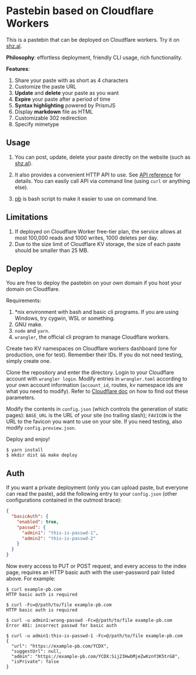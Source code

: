 # Pastebin based on Cloudflare Workers

This is a pastebin that can be deployed on Cloudflare workers. Try it on [shz.al](https://shz.al). 

**Philosophy**: effortless deployment, friendly CLI usage, rich functionality. 

**Features**:

1. Share your paste with as short as 4 characters
2. Customize the paste URL
4. **Update** and **delete** your paste as you want
5. **Expire** your paste after a period of time
6. **Syntax highlighting** powered by PrismJS
7. Display **markdown** file as HTML
8. Customizable 302 redirection
9. Specify mimetype

## Usage

1. You can post, update, delete your paste directly on the website (such as [shz.al](https://shz.al)). 

2. It also provides a convenient HTTP API to use. See [API reference](doc/api.md) for details. You can easily call API via command line (using `curl` or anything else). 

3. [pb](/scripts) is bash script to make it easier to use on command line. 

## Limitations

1. If deployed on Cloudflare Worker free-tier plan, the service allows at most 100,000 reads and 1000 writes, 1000 deletes per day. 
2. Due to the size limit of Cloudflare KV storage, the size of each paste should be smaller than 25 MB. 

## Deploy

You are free to deploy the pastebin on your own domain if you host your domain on Cloudflare. 

Requirements:
1. \*nix environment with bash and basic cli programs. If you are using Windows, try cygwin, WSL or something. 
2. GNU make. 
3. `node` and `yarn`. 
4. `wrangler`, the official cli program to manage Cloudflare workers.

Create two KV namespaces on Cloudflare workers dashboard (one for production, one for test). Remember their IDs. If you do not need testing, simply create one.

Clone the repository and enter the directory. Login to your Cloudflare account with `wrangler login`. Modify entries in `wrangler.toml` according to your own account information (`account_id`, routes, kv namespace ids are what you need to modify). Refer to [Cloudflare doc](https://developers.cloudflare.com/workers/cli-wrangler/configuration) on how to find out these parameters.

Modify the contents in `config.json` (which controls the generation of static pages): `BASE_URL` is the URL of your site (no trailing slash); `FAVICON` is the URL to the favicon you want to use on your site. If you need testing, also modify `config.preview.json`.

Deploy and enjoy!

```shell
$ yarn install
$ mkdir dist && make deploy
```

## Auth

If you want a private deployment (only you can upload paste, but everyone can read the paste), add the following entry to your `config.json` (other configurations contained in the outmost brace):

```json
{
  "basicAuth": {
    "enabled": true,
    "passwd": {
      "admin1": "this-is-passwd-1",
      "admin2": "this-is-passwd-2"
    }
  }
}
```

Now every access to PUT or POST request, and every access to the index page, requires an HTTP basic auth with the user-password pair listed above. For example: 

```shell
$ curl example-pb.com
HTTP basic auth is required

$ curl -Fc=@/path/to/file example-pb.com
HTTP basic auth is required

$ curl -u admin1:wrong-passwd -Fc=@/path/to/file example-pb.com
Error 401: incorrect passwd for basic auth

$ curl -u admin1:this-is-passwd-1 -Fc=@/path/to/file example-pb.com
{
  "url": "https://example-pb.com/YCDX",
  "suggestUrl": null,
  "admin": "https://example-pb.com/YCDX:Sij23HwbMjeZwKznY3K5trG8",
  "isPrivate": false
}
```
